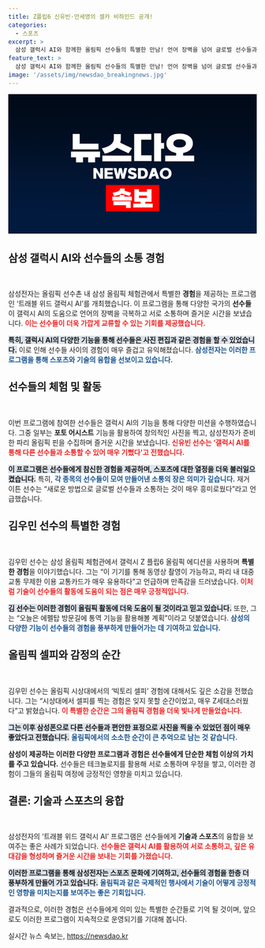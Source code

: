 ```yaml
---
title: Z플립6 신유빈·안세영의 셀카 비하인드 공개!
categories:
  - 스포츠
excerpt: >
  삼성 갤럭시 AI와 함께한 올림픽 선수들의 특별한 만남! 언어 장벽을 넘어 글로벌 선수들과의 추억을 쌓고, 혁신적인 기술을 직접 체험한 이들의 이야기를 만나보세요.
feature_text: >
  삼성 갤럭시 AI와 함께한 올림픽 선수들의 특별한 만남! 언어 장벽을 넘어 글로벌 선수들과의 추억을 쌓고, 혁신적인 기술을 직접 체험한 이들의 이야기를 만나보세요.
image: '/assets/img/newsdao_breakingnews.jpg'
---
```


<p><img src="/assets/img/newsdao_breakingnews.jpg" alt="firstkoreanews 속보" /></p>

<h2 data-ke-size="size26">삼성 갤럭시 AI와 선수들의 소통 경험</h2>

<p data-ke-size="size16">&nbsp;</p>

<p>삼성전자는 올림픽 선수촌 내 삼성 올림픽 체험관에서 특별한 <b>경험</b>을 제공하는 프로그램인 ‘트래블 위드 갤럭시 AI’를 개최했습니다. 이 프로그램을 통해 다양한 국가의 <b>선수들</b>이 갤럭시 AI의 도움으로 언어의 장벽을 극복하고 서로 소통하며 즐거운 시간을 보냈습니다. <b><span style="color: #ee2323;">이는 선수들이 더욱 가깝게 교류할 수 있는 기회를 제공했습니다.</span></b> </p>

<p><b><span style="background-color: #21538527;">특히, 갤럭시 AI의 다양한 기능을 통해 선수들은 사진 편집과 같은 경험을 할 수 있었습니다.</span></b> 이로 인해 선수들 사이의 경험이 매우 즐겁고 유익해졌습니다. <b><span style="color: #1a5490;">삼성전자는 이러한 프로그램을 통해 스포츠와 기술의 융합을 선보이고 있습니다.</span></b></p>

<h2 data-ke-size="size26">선수들의 체험 및 활동</h2>

<p data-ke-size="size16">&nbsp;</p>

<p>이번 프로그램에 참여한 선수들은 갤럭시 AI의 기능을 통해 다양한 미션을 수행하였습니다. 그중 일부는 <b>포토 어시스트</b> 기능을 활용하여 창의적인 사진을 찍고, 삼성전자가 준비한 파리 올림픽 핀을 수집하며 즐거운 시간을 보냈습니다. <b><span style="color: #ee2323;">신유빈 선수는 ‘갤럭시 AI를 통해 다른 선수들과 소통할 수 있어 매우 기뻤다’고 전했습니다.</span></b></p>

<p><b><span style="background-color: #21538527;">이 프로그램은 선수들에게 참신한 경험을 제공하며, 스포츠에 대한 열정을 더욱 불러일으켰습니다.</span></b> 특히, <b><span style="color: #1a5490;">각 종목의 선수들이 모여 만들어낸 소통의 장은 의미가 깊습니다.</span></b> 재거 이튼 선수는 “새로운 방법으로 글로벌 선수들과 소통하는 것이 매우 흥미로웠다”라고 언급했습니다.</p>

<h2 data-ke-size="size26">김우민 선수의 특별한 경험</h2>

<p data-ke-size="size16">&nbsp;</p>

<p>김우민 선수는 삼성 올림픽 체험관에서 갤럭시 Z 플립6 올림픽 에디션을 사용하며 <b>특별한 경험</b>을 이야기했습니다. 그는 “이 기기를 통해 동영상 촬영이 가능하고, 파리 내 대중교통 무제한 이용 교통카드가 매우 유용하다”고 언급하며 만족감을 드러냈습니다. <b><span style="color: #ee2323;">이처럼 기술이 선수들의 활동에 도움이 되는 점은 매우 긍정적입니다.</span></b></p>

<p><b><span style="background-color: #21538527;">김 선수는 이러한 경험이 올림픽 활동에 더욱 도움이 될 것이라고 믿고 있습니다.</span></b> 또한, 그는 “오늘은 에펠탑 방문길에 통역 기능을 활용해볼 계획”이라고 덧붙였습니다. <b><span style="color: #1a5490;">삼성의 다양한 기능이 선수들의 경험을 풍부하게 만들어가는 데 기여하고 있습니다.</span></b></p>

<h2 data-ke-size="size26">올림픽 셀피와 감정의 순간</h2>

<p data-ke-size="size16">&nbsp;</p>

<p>김우민 선수는 올림픽 시상대에서의 ‘빅토리 셀피’ 경험에 대해서도 깊은 소감을 전했습니다. 그는 “시상대에서 셀피를 찍는 경험은 잊지 못할 순간이었고, 매우 Z세대스러웠다”고 밝혔습니다. <b><span style="color: #ee2323;">이 특별한 순간은 그의 올림픽 경험을 더욱 빛나게 만들었습니다.</span></b></p>

<p><b><span style="background-color: #21538527;">그는 이후 삼성폰으로 다른 선수들과 편안한 표정으로 사진을 찍을 수 있었던 점이 매우 좋았다고 전했습니다.</span></b> <b><span style="color: #1a5490;">올림픽에서의 소소한 순간이 큰 추억으로 남는 것 같습니다.</span></b></p>

<p><b>삼성이 제공하는 이러한 다양한 프로그램과 경험은 선수들에게 단순한 체험 이상의 가치를 주고 있습니다.</b> 선수들은 테크놀로지를 활용해 서로 소통하며 우정을 쌓고, 이러한 경험이 그들의 올림픽 여정에 긍정적인 영향을 미치고 있습니다. </p>

<h2 data-ke-size="size26">결론: 기술과 스포츠의 융합</h2>

<p data-ke-size="size16">&nbsp;</p>

<p>삼성전자의 ‘트래블 위드 갤럭시 AI’ 프로그램은 선수들에게 <b>기술과 스포츠</b>의 융합을 보여주는 좋은 사례가 되었습니다. <b><span style="color: #ee2323;">선수들은 갤럭시 AI를 활용하여 서로 소통하고, 깊은 유대감을 형성하며 즐거운 시간을 보내는 기회를 가졌습니다.</span></b></p>

<p><b><span style="background-color: #21538527;">이러한 프로그램을 통해 삼성전자는 스포츠 문화에 기여하고, 선수들의 경험을 한층 더 풍부하게 만들어 가고 있습니다.</span></b> <b><span style="color: #1a5490;">올림픽과 같은 국제적인 행사에서 기술이 어떻게 긍정적인 영향을 미치는지를 보여주는 좋은 기회입니다.</span></b> </p>

<p>결과적으로, 이러한 경험은 선수들에게 의미 있는 특별한 순간들로 기억 될 것이며, 앞으로도 이러한 프로그램이 지속적으로 운영되기를 기대해 봅니다.</p>
실시간 뉴스 속보는, <a href="https://newsdao.kr" rel="dofollow">https://newsdao.kr</a>



